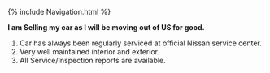 {% include Navigation.html %}

**I am Selling my car as I will be moving out of US for good.** 
<br>
1. Car has always been regularly serviced at official Nissan service center. 
2. Very well maintained interior and exterior.  
3. All Service/Inspection reports are available.
<br>
